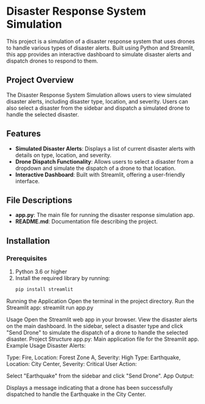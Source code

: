 # Disaster Response System Simulation

This project is a simulation of a disaster response system that uses drones to handle various types of disaster alerts. Built using Python and Streamlit, this app provides an interactive dashboard to simulate disaster alerts and dispatch drones to respond to them.

## Project Overview
The Disaster Response System Simulation allows users to view simulated disaster alerts, including disaster type, location, and severity. Users can also select a disaster from the sidebar and dispatch a simulated drone to handle the selected disaster.

## Features
- **Simulated Disaster Alerts**: Displays a list of current disaster alerts with details on type, location, and severity.
- **Drone Dispatch Functionality**: Allows users to select a disaster from a dropdown and simulate the dispatch of a drone to that location.
- **Interactive Dashboard**: Built with Streamlit, offering a user-friendly interface.

## File Descriptions
- **app.py**: The main file for running the disaster response simulation app.
- **README.md**: Documentation file describing the project.

## Installation

### Prerequisites
1. Python 3.6 or higher
2. Install the required library by running:
   ```bash
   pip install streamlit


Running the Application
Open the terminal in the project directory.
Run the Streamlit app:
streamlit run app.py


Usage
Open the Streamlit web app in your browser.
View the disaster alerts on the main dashboard.
In the sidebar, select a disaster type and click "Send Drone" to simulate the dispatch of a drone to handle the selected disaster.
Project Structure
app.py: Main application file for the Streamlit app.
Example Usage
Disaster Alerts:

Type: Fire, Location: Forest Zone A, Severity: High
Type: Earthquake, Location: City Center, Severity: Critical
User Action:

Select "Earthquake" from the sidebar and click "Send Drone".
App Output:

Displays a message indicating that a drone has been successfully dispatched to handle the Earthquake in the City Center.
